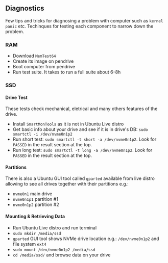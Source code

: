 ## Diagnostics
Few tips and tricks for diagnosing a problem with computer such as `kernel panic` etc. 
Techinques for testing each component to narrow down the problem.


### RAM
* Download `MemTest64`
* Create its image on pendrive
* Boot computer from pendrive
* Run test suite. It takes to run a full suite about 6-8h

### SSD

#### Drive Test
These tests check mechanical, eletrical and many others features of the drive. 

* Install `SmartMonTools` as it is not in Ubuntu Live distro
* Get basic info about your drive and see if it is in drive's DB: `sudo smartctl -i /dev/nvme0n1p2`
* Run short test: `sudo smartctl -t short -a /dev/nvme0n1p2`. Look for `PASSED` in the result section at the top.
* Run long test: `sudo smartctl -t long -a /dev/nvme0n1p2`. Look for `PASSED` in the result section at the top.

#### Partitions
There is also a Ubuntu GUI tool called `gparted` available from live distro allowing to see all drives together with their partitions e.g.: 

* `nvme0n1` main drive
* `nvme0n1p1` partition #1
* `nvme0n1p2` partition #2

#### Mounting & Retrieving Data
* Run Ubuntu Live distro and run terminal
* `sudo mkdir /media/ssd`
* `gparted` GUI tool shows NVMe drive location e.g.: `/dev/nvme0n1p2` and file system `ext4`
* `sudo mount /dev/nvme0n1p2 /media/ssd`
* `cd /media/ssd/` and browse data on your drive